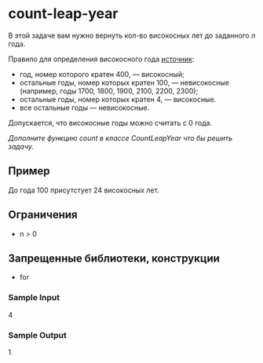 # count-leap-year

В этой задаче вам нужно вернуть кол-во високосных лет до заданного _n_ года.

Правило для определения високосного года [источник](https://ru.wikipedia.org/wiki/%D0%92%D0%B8%D1%81%D0%BE%D0%BA%D0%BE%D1%81%D0%BD%D1%8B%D0%B9_%D0%B3%D0%BE%D0%B4#%D0%93%D1%80%D0%B8%D0%B3%D0%BE%D1%80%D0%B8%D0%B0%D0%BD%D1%81%D0%BA%D0%B8%D0%B9_%D0%BA%D0%B0%D0%BB%D0%B5%D0%BD%D0%B4%D0%B0%D1%80%D1%8C):

* год, номер которого кратен 400, — високосный;
* остальные годы, номер которых кратен 100, — невисокосные (например, годы 1700, 1800, 1900, 2100, 2200, 2300);
* остальные годы, номер которых кратен 4, — високосные.
* все остальные годы — невисокосные.

Допускается, что високосные годы можно считать с 0 года.

_Дополните функцию count в классе CountLeapYear что бы решить задачу._

## Пример
До года 100 присутстует 24 високосных лет.

## Ограничения
* n > 0

## Запрещенные библиотеки, конструкции
* for

### Sample Input
4

### Sample Output
1
